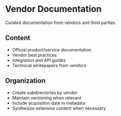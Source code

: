 # Vendor Documentation

Curated documentation from vendors and third parties.

## Content

- Official product/service documentation
- Vendor best practices
- Integration and API guides
- Technical whitepapers from vendors

## Organization

- Create subdirectories by vendor
- Maintain versioning when relevant
- Include acquisition date in metadata
- Synthesize extensive content when necessary
